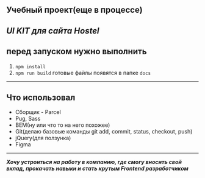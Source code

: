 Учебный проект(еще в процессе)
---
*UI KIT для сайта Hostel*
---
## перед запуском нужно выполнить 
1) `npm install`
2) `npm run build`
готовые файлы появятся в папке `docs` 
---
Что использовал
---
* Сборщик - Parcel
* Pug, Sass
* BEM(ну или что то на него похожее)
* Git(делаю базовые команды git add, commit, status, checkout, push)
* jQuery(для ползунка)
* Figma
---
***Хочу устроиться на работу в компанию, где смогу вносить свой вклад, прокачать навыки и стать крутым Frontend разработчиком***